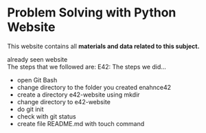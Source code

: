# Problem Solving with Python Website

This website contains all **materials and data related to this subject.**


already seen website  
The steps that we followed are: E42: The steps we did...
- open Git Bash
- change directory to the folder you created enahnce42
- create a directory e42-website using mkdir
- change directory to e42-website
- do git init
- check with git status
- create file README.md with touch command 